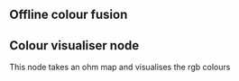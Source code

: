 ## Offline colour fusion


## Colour visualiser node
This node takes an ohm map and visualises the rgb colours
